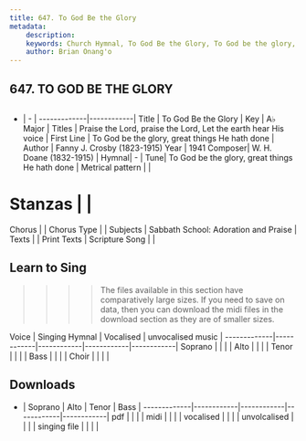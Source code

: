 ```yaml
---
title: 647. To God Be the Glory
metadata:
    description: 
    keywords: Church Hymnal, To God Be the Glory, To God be the glory, great things He hath done, Praise the Lord, praise the Lord, Let the earth hear His voice
    author: Brian Onang'o
---
```



## 647. TO GOD BE THE GLORY

```txt

```

- |   -  |
-------------|------------|
Title | To God Be the Glory |
Key | A♭ Major |
Titles | Praise the Lord, praise the Lord, Let the earth hear His voice |
First Line | To God be the glory, great things He hath done |
Author | Fanny J. Crosby (1823-1915)
Year | 1941
Composer| W. H. Doane (1832-1915) |
Hymnal|  - |
Tune| To God be the glory, great things He hath done |
Metrical pattern | |
# Stanzas |  |
Chorus |  |
Chorus Type |  |
Subjects | Sabbath School: Adoration and Praise |
Texts |  |
Print Texts | 
Scripture Song |  |
  
## Learn to Sing

>>>> The files available in this section have comparatively large sizes. If you need to save on data, then you can download the midi files in the download section as they are of smaller sizes.

Voice |  Singing Hymnal | Vocalised | unvocalised music |
-------------|------------|------------|------------|------------|
Soprano | | | |
Alto | | | |
Tenor | | | |
Bass | | | |
Choir | | | |

## Downloads

- |  Soprano | Alto | Tenor | Bass |
-------------|------------|------------|------------|------------|
pdf | | | |
midi | | | |
vocalised | | | |
unvolcalised | | | |
singing file | | | |
  